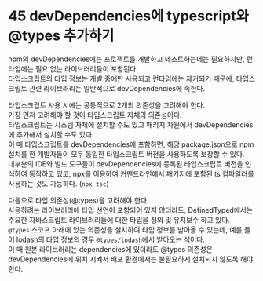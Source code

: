 # 45 devDependencies에 typescript와 @types 추가하기

npm의 devDependencies에는 프로젝트를 개발하고 테스트하는데는 필요하지만, 런타임에는 필요 없는 라이브러리들이 포함된다.  
타입스크립트의 타입 정보는 개발 중에만 사용되고 런타임에는 제거되기 때문에, 타입스크립트 관련 라이브러리는 일반적으로 devDependencies에 속한다.

타입스크립트 사용 시에는 공통적으로 2개의 의존성을 고려해야 한다.  
가장 먼저 고려해야 할 것이 타입스크립트 자체의 의존성이다.  
타입스크립트는 시스템 자체에 설치할 수도 있고 패키지 차원에서 devDependencies에 추가해서 설치할 수도 있다.  
이 때 타입스크립트를 devDependencies에 포함하면, 해당 package.json으로 npm 설치를 한 개발자들이 모두 동일한 타입스크립트 버전을 사용하도록 보장할 수 있다.  
대부분의 IDE와 빌드 도구들이 devDependencies에 등록된 타입스크립트 버전을 인식하여 동작하고 있고, npx를 이용하여 커맨드라인에서 패키지에 포함된 ts 컴파일러를 사용하는 것도 가능하다. (`npx tsc`)

다음으로 타입 의존성(@types)을 고려해야 한다.  
사용하려는 라이브러리에 타입 선언이 포함되어 있지 않더라도, DefinedTyped에서는 주요한 자바스크립트 라이브러리들에 대한 타입을 정의 및 유지보수 하고 있다.  
`@types` 스코프 아래에 있는 의존성을 설치하여 타입 정보를 받아올 수 있는데, 예를 들어 lodash의 타입 정보의 경우 `@types/lodash`에서 받아오는 식이다.  
이 때 원본 라이브러리는 dependencies에 있더라도 @types 의존성은 devDependencies에 위치 시켜서 배포 환경에서는 불필요하게 설치되지 않도록 해야 한다.
